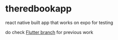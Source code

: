 # theredbookapp
react native built app that works on expo for testing

do check <a href = "/flutter_previous">Flutter branch</a> for previous work
